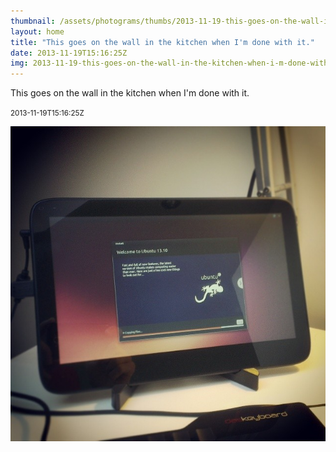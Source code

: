```yaml
---
thumbnail: /assets/photograms/thumbs/2013-11-19-this-goes-on-the-wall-in-the-kitchen-when-i-m-done-with-it-.png
layout: home
title: "This goes on the wall in the kitchen when I'm done with it."
date: 2013-11-19T15:16:25Z
img: 2013-11-19-this-goes-on-the-wall-in-the-kitchen-when-i-m-done-with-it-.jpg
---
```


This goes on the wall in the kitchen when I'm done with it.

<small>2013-11-19T15:16:25Z</small>

![This goes on the wall in the kitchen when I'm done with it.](/assets/photograms/original/2013-11-19-this-goes-on-the-wall-in-the-kitchen-when-i-m-done-with-it-.jpg)
